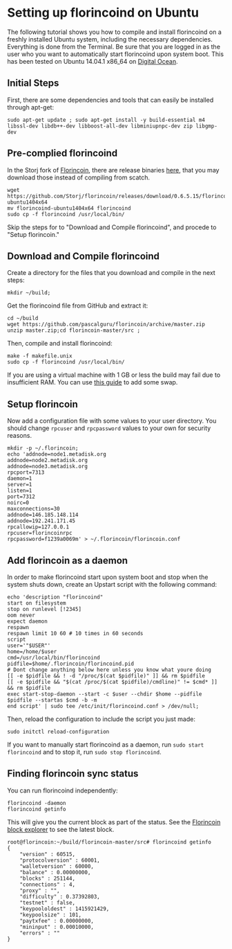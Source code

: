 Setting up florincoind on Ubuntu
==============================

The following tutorial shows you how to compile and install florincoind on a freshly installed Ubuntu system, including the necessary dependencies. Everything is done from the Terminal. Be sure that you are logged in as the user who you want to automatically start florincoind upon system boot. This has been tested on Ubuntu 14.04.1 x86_64 on [Digital Ocean](http://digitalocean.com).

Initial Steps
-------------

First, there are some dependencies and tools that can easily be installed through apt-get:

    sudo apt-get update ; sudo apt-get install -y build-essential m4 libssl-dev libdb++-dev libboost-all-dev libminiupnpc-dev zip libgmp-dev

Pre-complied florincoind
--------------------------------
In the Storj fork of [Florincoin](https://github.com/Storj/florincoin), there are release binaries [here](https://github.com/Storj/florincoin/releases), that you may download those instead of compiling from scatch. 

    wget https://github.com/Storj/florincoin/releases/download/0.6.5.15/florincoind-ubuntu1404x64
    mv florincoind-ubuntu1404x64 florincoind
    sudo cp -f florincoind /usr/local/bin/
    
Skip the steps for to "Download and Compile florincoind", and procede to "Setup florincoin."

Download and Compile florincoind
--------------------------------
Create a directory for the files that you download and compile in the next steps:

    mkdir ~/build;

Get the florincoind file from GitHub and extract it:

    cd ~/build
    wget https://github.com/pascalguru/florincoin/archive/master.zip
    unzip master.zip;cd florincoin-master/src ;

Then, compile and install florincoind:

    make -f makefile.unix
    sudo cp -f florincoind /usr/local/bin/

If you are using a virtual machine with 1 GB or less the build may fail due to insufficient RAM. You can use [this guide](https://www.digitalocean.com/community/tutorials/how-to-add-swap-on-ubuntu-12-04) to add some swap.

Setup florincoin
----------------

Now add a configuration file with some values to your user directory. You should change `rpcuser` and `rpcpassword` values to your own for security reasons. 

    mkdir -p ~/.florincoin;
    echo 'addnode=node1.metadisk.org
    addnode=node2.metadisk.org
    addnode=node3.metadisk.org
    rpcport=7313
    daemon=1
    server=1
    listen=1
    port=7312
    noirc=0
    maxconnections=30
    addnode=146.185.148.114
    addnode=192.241.171.45
    rpcallowip=127.0.0.1
    rpcuser=florincoinrpc
    rpcpassword=f1239a0069m' > ~/.florincoin/florincoin.conf

Add florincoin as a daemon
------------------------

In order to make florincoind start upon system boot and stop when the system shuts down, create an Upstart script with the following command:

    echo 'description "florincoind"
    start on filesystem
    stop on runlevel [!2345]
    oom never
    expect daemon
    respawn
    respawn limit 10 60 # 10 times in 60 seconds
    script
    user='"$USER"'
    home=/home/$user
    cmd=/usr/local/bin/florincoind
    pidfile=$home/.florincoin/florincoind.pid
    # Dont change anything below here unless you know what youre doing
    [[ -e $pidfile && ! -d "/proc/$(cat $pidfile)" ]] && rm $pidfile
    [[ -e $pidfile && "$(cat /proc/$(cat $pidfile)/cmdline)" != $cmd* ]] && rm $pidfile
    exec start-stop-daemon --start -c $user --chdir $home --pidfile $pidfile --startas $cmd -b -m
    end script' | sudo tee /etc/init/florincoind.conf > /dev/null;

Then, reload the configuration to include the script you just made:

    sudo initctl reload-configuration

If you want to manually start florincoind as a daemon, run `sudo start florincoind` and to stop it, run `sudo stop florincoind`.

Finding florincoin sync status
------------------------
You can run florincoind independently:

    florincoind -daemon
    florincoind getinfo

This will give you the current block as part of the status. See the [Florincoin block explorer](http://florincoin.info/explorer/) to see the latest block. 

    root@florincoin:~/build/florincoin-master/src# florincoind getinfo
    {
        "version" : 60515,
        "protocolversion" : 60001,
        "walletversion" : 60000,
        "balance" : 0.00000000,
        "blocks" : 251144,
        "connections" : 4,
        "proxy" : "",
        "difficulty" : 0.37392803,
        "testnet" : false,
        "keypoololdest" : 1415921429,
        "keypoolsize" : 101,
        "paytxfee" : 0.00000000,
        "mininput" : 0.00010000,
        "errors" : ""
    }
